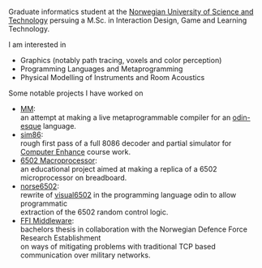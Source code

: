 Graduate informatics student at the [Norwegian University of Science and Technology](https://www.ntnu.edu/about) persuing a M.Sc. in Interaction Design, Game and Learning Technology.

I am interested in
* Graphics (notably path tracing, voxels and color perception)
* Programming Languages and Metaprogramming
* Physical Modelling of Instruments and Room Acoustics

Some notable projects I have worked on
* [MM](https://github.com/Soimn/mm):<br>an attempt at making a live metaprogrammable compiler for an [odin-esque](https://odin-lang.org/) language.
* [sim86](https://github.com/Soimn/sim86):<br>rough first pass of a full 8086 decoder and partial simulator for [Computer Enhance](https://www.computerenhance.com/) course work.
* [6502 Macroprocessor](https://github.com/hackerspace-ntnu/6502-macroprocessor):<br>an educational project aimed at making a replica of a 6502 microprocessor on breadboard.
* [norse6502](https://github.com/Soimn/norse6502):<br>rewrite of [visual6502](https://github.com/trebonian/visual6502) in the programming language odin to allow programmatic<br> extraction of the 6502 random control logic.
* [FFI Middleware](https://github.com/Kurumiiw/Middleware):<br>bachelors thesis in collaboration with the Norwegian Defence Force Research Establishment<br> on ways of mitigating problems with traditional TCP based communication over military networks.
